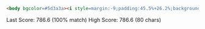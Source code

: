 ```html
<body bgcolor=#5d3a3a><i style=margin:-9;padding:45.5%+26.2%;background:#b5e0ba>
  ```
Last Score:
786.6 (100% match)
High Score:
786.6 (80 chars)
